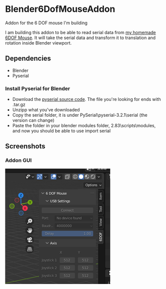 # Blender6DofMouseAddon
Addon for the 6 DOF mouse I'm building

I am building this addon to be able to read serial data from [my homemade 6DOF Mouse](https://github.com/NangiDev/6DofMouse).
It will take the serial data and transform it to translation and rotation inside Blender viewport.

## Dependencies
* Blender
* Pyserial

### Install Pyserial for Blender
* Download the [pyserial source code](https://pypi.org/project/pyserial/#files). The file you're looking for ends with .tar.gz
* Unzipp what you've downloaded
* Copy the serial folder, it is under PySerial\pyserial-3.2.1\serial (the version can change)
* Paste the folder in your blender modules folder, 2.83\scripts\modules,
and now you should be able to use import serial

## Screenshots
### Addon GUI
![Addon GUI](images/gui.png)

